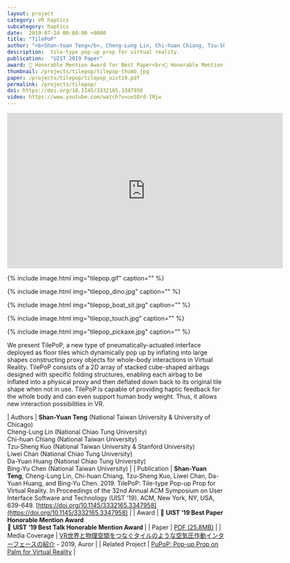 ```yaml
---
layout: project
category: VR haptics
subcategory: haptics
date:  2019-07-24 00:00:00 +0000
title: "TilePoP"
author: "<b>Shan-Yuan Teng</b>, Cheng-Lung Lin, Chi-huan Chiang, Tzu-Sheng Kuo, Liwei Chan, Da-Yuan Huang, Bing-Yu Chen"
description:  tile-type pop-up prop for virtual reality.
publication:  "UIST 2019 Paper"
award: 🏅 Honorable Mention Award for Best Paper<br>🏅 Honorable Mention Award for Best Talk
thumbnail: /projects/tilepop/tilepop-thumb.jpg
paper: /projects/tilepop/tilepop_uist19.pdf
permalink: /projects/tilepop/
doi: https://doi.org/10.1145/3332165.3347958
video: https://www.youtube.com/watch?v=uxSQrd-IRjw
---
```


<div class="video-wrapper">
  <iframe width="640" height="360" src="https://www.youtube.com/embed/uxSQrd-IRjw" frameborder="0" allowfullscreen></iframe>
</div>

{% include image.html
           img="tilepop.gif"
           caption="" %}

{% include image.html
           img="tilepop_dino.jpg"
           caption="" %}
           
{% include image.html
           img="tilepop_boat_sit.jpg"
           caption="" %}
           
{% include image.html
           img="tilepop_touch.jpg"
           caption="" %}

{% include image.html
           img="tilepop_pickaxe.jpg"
           caption="" %}

We present TilePoP, a new type of pneumatically-actuated interface deployed as floor tiles which dynamically pop up by inflating into large shapes constructing proxy objects for whole-body interactions in Virtual Reality. TilePoP consists of a 2D array of stacked cube-shaped airbags designed with specific folding structures, enabling each airbag to be inflated into a physical proxy and then deflated down back to its original tile shape when not in use. TilePoP is capable of providing haptic feedback for the whole body and can even support human body weight. Thus, it allows new interaction possibilities in VR.

| Authors | **Shan-Yuan Teng** (National Taiwan University & University of Chicago)<br>Cheng-Lung Lin (National Chiao Tung University)<br>Chi-huan Chiang (National Taiwan University)<br>Tzu-Sheng Kuo (National Taiwan University & Stanford University)<br>Liwei Chan (National Chiao Tung University)<br>Da-Yuan Huang (National Chiao Tung University)<br>Bing-Yu Chen (National Taiwan University) |
| Publication | **Shan-Yuan Teng**, Cheng-Lung Lin, Chi-huan Chiang, Tzu-Sheng Kuo, Liwei Chan, Da-Yuan Huang, and Bing-Yu Chen. 2019. TilePoP: Tile-type Pop-up Prop for Virtual Reality. In Proceedings of the 32nd Annual ACM Symposium on User Interface Software and Technology (UIST '19). ACM, New York, NY, USA, 639-649. [https://doi.org/10.1145/3332165.3347958](https://doi.org/10.1145/3332165.3347958) |
| Award | 🏅 **UIST ‘19 Best Paper Honorable Mention Award**<br>🏅 **UIST ‘19 Best Talk Honorable Mention Award**  |
| Paper | [PDF (25.8MB)](tilepop_uist19.pdf) |
| Media Coverage | [VR世界と物理空間をつなぐタイルのような空気圧作動インターフェースの紹介](http://auror.design/tiletypeinterface-tilepop/) - 2019, Auror |
| Related Project | [PuPoP: Pop-up Prop on Palm for Virtual Reality](/projects/pupop) |
